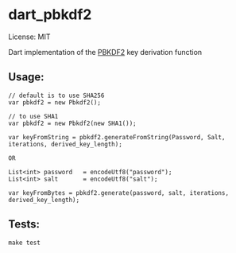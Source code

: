 dart_pbkdf2
===========

License: MIT

Dart implementation of the [PBKDF2](http://en.wikipedia.org/wiki/PBKDF2) key derivation function


## Usage:

```
// default is to use SHA256
var pbkdf2 = new Pbkdf2();

// to use SHA1
var pbkdf2 = new Pbkdf2(new SHA1());

var keyFromString = pbkdf2.generateFromString(Password, Salt, iterations, derived_key_length);

OR 

List<int> password   = encodeUtf8("password");
List<int> salt       = encodeUtf8("salt");

var keyFromBytes = pbkdf2.generate(password, salt, iterations, derived_key_length);
```


## Tests:

```
make test
```




